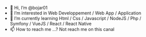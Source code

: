 - 👋 Hi, I’m @bojar01
- 👀 I’m interested in Web Developpement / Web App / Application 
- 🌱 I’m currently learning Html / Css / Javascript / NodeJS / Php / Symfony / VueJS / React / React Native
- 📫 How to reach me ...? Not reach me on this canal

<!---
bojar01/bojar01 is a ✨ special ✨ repository because its `README.md` (this file) appears on your GitHub profile.
You can click the Preview link to take a look at your changes.
--->

